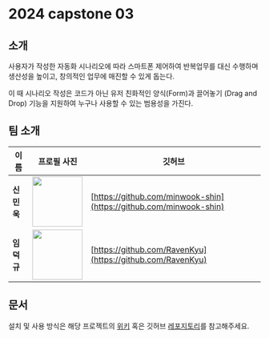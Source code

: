 # 2024 capstone 03

## 소개

사용자가 작성한 자동화 시나리오에 따라 스마트폰 제어하여 반복업무를 대신 수행하며 생산성을 높이고, 창의적인 업무에 매진할 수 있게 돕는다.

이 때 시나리오 작성은 코드가 아닌 유저 친화적인 양식(Form)과 끌어놓기 (Drag and Drop) 기능을 지원하여 누구나 사용할 수 있는 범용성을 가진다.

## 팀 소개

|이름|프로필 사진|깃허브|
| - | - | - |
| **신민욱** | <img src="https://avatars.githubusercontent.com/u/12551635?v=4" width="100" height="100"/> | [https://github.com/minwook-shin](https://github.com/minwook-shin) |
| **임덕규** | <img src="https://avatars.githubusercontent.com/u/1933975?v=4" width="100" height="100"/> | [https://github.com/RavenKyu](https://github.com/RavenKyu) |

## 문서

설치 및 사용 방식은 해당 프로젝트의 [위키](https://github.com/kookmin-sw/capstone-2024-03/wiki) 혹은 깃허브 [레포지토리](https://github.com/kookmin-sw/capstone-2024-03)를 참고해주세요.
